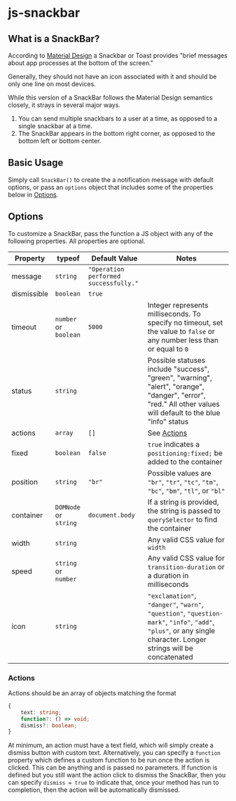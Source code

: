 # js-snackbar

## What is a SnackBar?

According to [Material Design](https://material.io/design/components/snackbars.html) a Snackbar or Toast provides "brief messages about app processes at the bottom of the screen." 

Generally, they should not have an icon associated with it and should be only one line on most devices.

While this version of a SnackBar follows the Material Design semantics closely, it strays in several major ways.

1. You can send multiple snackbars to a user at a time, as opposed to a single snackbar at a time. 
2. The SnackBar appears in the bottom right corner, as opposed to the bottom left or bottom center.

## Basic Usage

Simply call `SnackBar()` to create the a notification message with default options, or pass an `options` object that includes some of the properties below in [Options](#options).

## Options

To customize a SnackBar, pass the function a JS object with any of the following properties. All properties are optional.

| Property    | typeof               | Default Value   | Notes |
| ----------- | -------------------- | --------------- | ----- |
| message     | `string`             | `"Operation performed successfully."` ||
| dismissible | `boolean`            | `true`          ||
| timeout     | `number` or `boolean`| `5000`          | Integer represents milliseconds. To specify no timeout, set the value to `false` or any number less than or equal to `0`|
| status      | `string`             |                 | Possible statuses include "success", "green", "warning", "alert", "orange", "danger", "error", "red." All other values will default to the blue "info" status|
| actions     | `array`              | `[]`            | See [Actions](#actions)|
| fixed       | `boolean`            | `false`         | `true` indicates a `positioning:fixed;` be added to the container|
| position    | `string`             | `"br"`          | Possible values are `"br"`, `"tr"`, `"tc"`, `"tm"`, `"bc"`, `"bm"`, `"tl"`, or `"bl"` |
| container   | `DOMNode` or `string`| `document.body` | If a string is provided, the string is passed to `querySelector` to find the container|
| width       | `string`             |                 | Any valid CSS value for `width` |
| speed       | `string` or `number` |                 | Any valid CSS value for `transition-duration` or a duration in milliseconds |
| icon        | `string`             |                 | `"exclamation"`, `"danger"`, `"warn"`, `"question"`, `"question-mark"`, `"info"`, `"add"`, `"plus"`, or any single character. Longer strings will be concatenated |

### Actions

Actions should be an array of objects matching the format

```ts
{
    text: string;
    function?: () => void;
    dismiss?: boolean;
}
```

At minimum, an action must have a text field, which will simply create a dismiss button with custom text. Alternatively, you can specify a `function` property which defines a custom function to be run once the action is clicked. This can be anything and is passed no parameters. If function is defined but you still want the action click to dismiss the SnackBar, then you can specify `dismiss = true` to indicate that, once your method has run to completion, then the action will be automatically dismissed.
